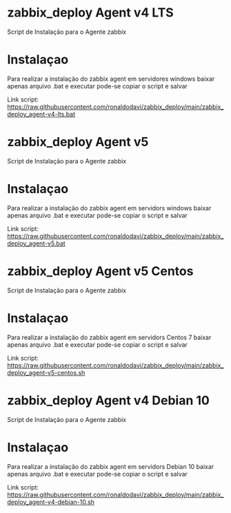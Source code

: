 # zabbix_deploy Agent v4 LTS
Script de Instalação para o Agente zabbix

# Instalaçao
Para realizar a instalação do zabbix agent em servidores windows baixar apenas arquivo .bat e executar
pode-se copiar o script e salvar

Link script: https://raw.githubusercontent.com/ronaldodavi/zabbix_deploy/main/zabbix_deploy_agent-v4-lts.bat

# zabbix_deploy Agent v5
Script de Instalação para o Agente zabbix

# Instalaçao
Para realizar a instalação do zabbix agent em servidors windows baixar apenas arquivo .bat e executar
pode-se copiar o script e salvar

Link script: https://raw.githubusercontent.com/ronaldodavi/zabbix_deploy/main/zabbix_deploy_agent-v5.bat

# zabbix_deploy Agent v5 Centos
Script de Instalação para o Agente zabbix

# Instalaçao
Para realizar a instalação do zabbix agent em servidors Centos 7 baixar apenas arquivo .bat e executar
pode-se copiar o script e salvar

Link script: https://raw.githubusercontent.com/ronaldodavi/zabbix_deploy/main/zabbix_deploy_agent-v5-centos.sh

# zabbix_deploy Agent v4 Debian 10
Script de Instalação para o Agente zabbix

# Instalaçao
Para realizar a instalação do zabbix agent em servidors Debian 10 baixar apenas arquivo .bat e executar
pode-se copiar o script e salvar

Link script: https://raw.githubusercontent.com/ronaldodavi/zabbix_deploy/main/zabbix_deploy_agent-v4-debian-10.sh
